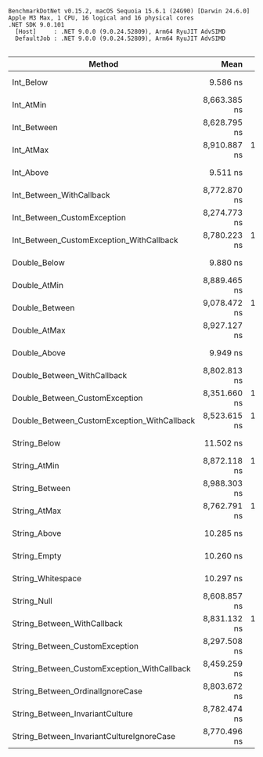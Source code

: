 ```

BenchmarkDotNet v0.15.2, macOS Sequoia 15.6.1 (24G90) [Darwin 24.6.0]
Apple M3 Max, 1 CPU, 16 logical and 16 physical cores
.NET SDK 9.0.101
  [Host]     : .NET 9.0.0 (9.0.24.52809), Arm64 RyuJIT AdvSIMD
  DefaultJob : .NET 9.0.0 (9.0.24.52809), Arm64 RyuJIT AdvSIMD


```
| Method                                      | Mean         | Error       | StdDev      |
|-------------------------------------------- |-------------:|------------:|------------:|
| Int_Below                                   |     9.586 ns |   0.0668 ns |   0.0592 ns |
| Int_AtMin                                   | 8,663.385 ns |  64.6742 ns |  60.4963 ns |
| Int_Between                                 | 8,628.795 ns |  73.3590 ns |  68.6200 ns |
| Int_AtMax                                   | 8,910.887 ns | 137.8403 ns | 128.9359 ns |
| Int_Above                                   |     9.511 ns |   0.0245 ns |   0.0204 ns |
| Int_Between_WithCallback                    | 8,772.870 ns |  66.3124 ns |  62.0286 ns |
| Int_Between_CustomException                 | 8,274.773 ns |  63.0196 ns |  58.9486 ns |
| Int_Between_CustomException_WithCallback    | 8,780.223 ns | 167.7701 ns | 212.1755 ns |
| Double_Below                                |     9.880 ns |   0.1254 ns |   0.1112 ns |
| Double_AtMin                                | 8,889.465 ns |  79.0086 ns |  70.0391 ns |
| Double_Between                              | 9,078.472 ns | 177.3030 ns | 182.0771 ns |
| Double_AtMax                                | 8,927.127 ns |  82.6051 ns |  77.2688 ns |
| Double_Above                                |     9.949 ns |   0.1409 ns |   0.1318 ns |
| Double_Between_WithCallback                 | 8,802.813 ns |  94.6351 ns |  88.5217 ns |
| Double_Between_CustomException              | 8,351.660 ns | 121.3295 ns | 113.4917 ns |
| Double_Between_CustomException_WithCallback | 8,523.615 ns | 132.2316 ns | 123.6896 ns |
| String_Below                                |    11.502 ns |   0.2322 ns |   0.2172 ns |
| String_AtMin                                | 8,872.118 ns | 133.3930 ns | 124.7759 ns |
| String_Between                              | 8,988.303 ns |  79.3540 ns |  74.2278 ns |
| String_AtMax                                | 8,762.791 ns | 172.1382 ns | 176.7732 ns |
| String_Above                                |    10.285 ns |   0.0612 ns |   0.0572 ns |
| String_Empty                                |    10.260 ns |   0.0123 ns |   0.0096 ns |
| String_Whitespace                           |    10.297 ns |   0.0698 ns |   0.0545 ns |
| String_Null                                 | 8,608.857 ns |  83.2303 ns |  77.8537 ns |
| String_Between_WithCallback                 | 8,831.132 ns | 129.4252 ns | 121.0644 ns |
| String_Between_CustomException              | 8,297.508 ns |  66.2288 ns |  61.9505 ns |
| String_Between_CustomException_WithCallback | 8,459.259 ns |  60.9057 ns |  56.9712 ns |
| String_Between_OrdinalIgnoreCase            | 8,803.672 ns |  50.2182 ns |  46.9741 ns |
| String_Between_InvariantCulture             | 8,782.474 ns |  40.6367 ns |  36.0233 ns |
| String_Between_InvariantCultureIgnoreCase   | 8,770.496 ns |  28.1287 ns |  23.4887 ns |
